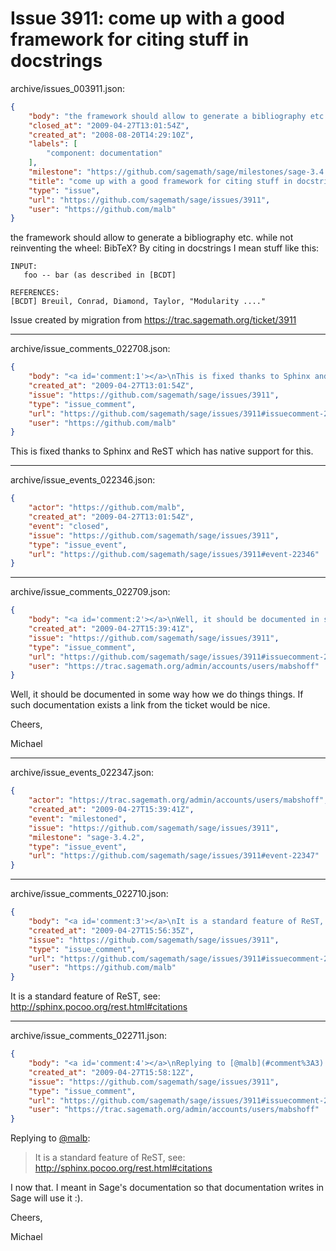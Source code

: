 # Issue 3911: come up with a good framework for citing stuff in docstrings

archive/issues_003911.json:
```json
{
    "body": "the framework should allow to generate a bibliography etc. while not reinventing the wheel: BibTeX? By citing in docstrings I mean stuff like this:\n\n```\nINPUT:\n   foo -- bar (as described in [BCDT]\n\nREFERENCES:\n[BCDT] Breuil, Conrad, Diamond, Taylor, \"Modularity ....\"\n```\n\nIssue created by migration from https://trac.sagemath.org/ticket/3911\n\n",
    "closed_at": "2009-04-27T13:01:54Z",
    "created_at": "2008-08-20T14:29:10Z",
    "labels": [
        "component: documentation"
    ],
    "milestone": "https://github.com/sagemath/sage/milestones/sage-3.4.2",
    "title": "come up with a good framework for citing stuff in docstrings",
    "type": "issue",
    "url": "https://github.com/sagemath/sage/issues/3911",
    "user": "https://github.com/malb"
}
```
the framework should allow to generate a bibliography etc. while not reinventing the wheel: BibTeX? By citing in docstrings I mean stuff like this:

```
INPUT:
   foo -- bar (as described in [BCDT]

REFERENCES:
[BCDT] Breuil, Conrad, Diamond, Taylor, "Modularity ...."
```

Issue created by migration from https://trac.sagemath.org/ticket/3911





---

archive/issue_comments_022708.json:
```json
{
    "body": "<a id='comment:1'></a>\nThis is fixed thanks to Sphinx and ReST which has native support for this.",
    "created_at": "2009-04-27T13:01:54Z",
    "issue": "https://github.com/sagemath/sage/issues/3911",
    "type": "issue_comment",
    "url": "https://github.com/sagemath/sage/issues/3911#issuecomment-22708",
    "user": "https://github.com/malb"
}
```

<a id='comment:1'></a>
This is fixed thanks to Sphinx and ReST which has native support for this.



---

archive/issue_events_022346.json:
```json
{
    "actor": "https://github.com/malb",
    "created_at": "2009-04-27T13:01:54Z",
    "event": "closed",
    "issue": "https://github.com/sagemath/sage/issues/3911",
    "type": "issue_event",
    "url": "https://github.com/sagemath/sage/issues/3911#event-22346"
}
```



---

archive/issue_comments_022709.json:
```json
{
    "body": "<a id='comment:2'></a>\nWell, it should be documented in some way how we do things things. If such documentation exists a link from the ticket would be nice.\n\nCheers,\n\nMichael",
    "created_at": "2009-04-27T15:39:41Z",
    "issue": "https://github.com/sagemath/sage/issues/3911",
    "type": "issue_comment",
    "url": "https://github.com/sagemath/sage/issues/3911#issuecomment-22709",
    "user": "https://trac.sagemath.org/admin/accounts/users/mabshoff"
}
```

<a id='comment:2'></a>
Well, it should be documented in some way how we do things things. If such documentation exists a link from the ticket would be nice.

Cheers,

Michael



---

archive/issue_events_022347.json:
```json
{
    "actor": "https://trac.sagemath.org/admin/accounts/users/mabshoff",
    "created_at": "2009-04-27T15:39:41Z",
    "event": "milestoned",
    "issue": "https://github.com/sagemath/sage/issues/3911",
    "milestone": "sage-3.4.2",
    "type": "issue_event",
    "url": "https://github.com/sagemath/sage/issues/3911#event-22347"
}
```



---

archive/issue_comments_022710.json:
```json
{
    "body": "<a id='comment:3'></a>\nIt is a standard feature of ReST, see: http://sphinx.pocoo.org/rest.html#citations",
    "created_at": "2009-04-27T15:56:35Z",
    "issue": "https://github.com/sagemath/sage/issues/3911",
    "type": "issue_comment",
    "url": "https://github.com/sagemath/sage/issues/3911#issuecomment-22710",
    "user": "https://github.com/malb"
}
```

<a id='comment:3'></a>
It is a standard feature of ReST, see: http://sphinx.pocoo.org/rest.html#citations



---

archive/issue_comments_022711.json:
```json
{
    "body": "<a id='comment:4'></a>\nReplying to [@malb](#comment%3A3):\n> It is a standard feature of ReST, see: http://sphinx.pocoo.org/rest.html#citations\n\nI now that. I meant in Sage's documentation so that documentation writes in Sage will use it :).\n\nCheers,\n\nMichael",
    "created_at": "2009-04-27T15:58:12Z",
    "issue": "https://github.com/sagemath/sage/issues/3911",
    "type": "issue_comment",
    "url": "https://github.com/sagemath/sage/issues/3911#issuecomment-22711",
    "user": "https://trac.sagemath.org/admin/accounts/users/mabshoff"
}
```

<a id='comment:4'></a>
Replying to [@malb](#comment%3A3):
> It is a standard feature of ReST, see: http://sphinx.pocoo.org/rest.html#citations

I now that. I meant in Sage's documentation so that documentation writes in Sage will use it :).

Cheers,

Michael
